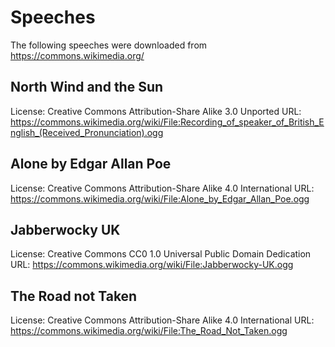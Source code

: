 # Speeches
The following speeches were downloaded from https://commons.wikimedia.org/

## North Wind and the Sun
License: Creative Commons Attribution-Share Alike 3.0 Unported
URL: https://commons.wikimedia.org/wiki/File:Recording_of_speaker_of_British_English_(Received_Pronunciation).ogg

## Alone by Edgar Allan Poe
License: Creative Commons Attribution-Share Alike 4.0 International
URL: https://commons.wikimedia.org/wiki/File:Alone_by_Edgar_Allan_Poe.ogg

## Jabberwocky UK
License: Creative Commons CC0 1.0 Universal Public Domain Dedication
URL: https://commons.wikimedia.org/wiki/File:Jabberwocky-UK.ogg

## The Road not Taken
License: Creative Commons Attribution-Share Alike 4.0 International
URL: https://commons.wikimedia.org/wiki/File:The_Road_Not_Taken.ogg